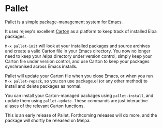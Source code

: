 Pallet
======

Pallet is a simple package-management system for Emacs.

It uses rejeep's excellent [Carton](https://github.com/rejeep/carton.git) as a platform to keep track of installed Elpa packages.

`M-x pallet-init` will look at your installed packages and source archives and create a valid Carton file in your Emacs directory. You now no longer need to keep your /elpa directory under version control; simply keep your Carton file under version control, and use Carton to keep your packages synchronised across Emacs installs.

Pallet will update your Carton file when you close Emacs, or when you run `M-x pallet-repack`, so you can use package.el (or any other method) to install and delete packages as normal.

You can install your Carton-managed packages using `pallet-install`, and update them using `pallet-update`. These commands are just interactive aliases of the relevant Carton functions.

This is an early release of Pallet. Forthcoming releases will do more, and the package will shortly be released on Melpa.
